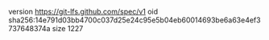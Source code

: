 version https://git-lfs.github.com/spec/v1
oid sha256:14e791d03bb4700c037d25e24c95e5b04eb60014693be6a63e4ef3737648374a
size 1227

